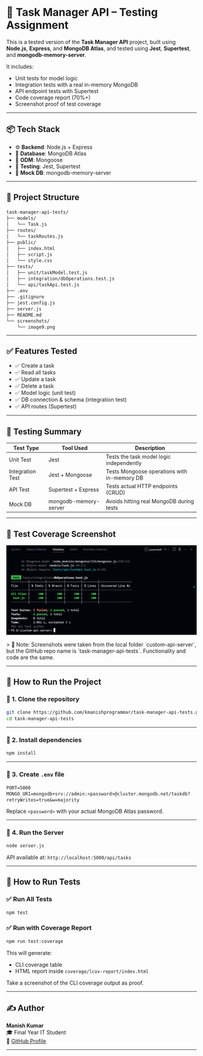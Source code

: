 # 🚀 Task Manager API – Testing Assignment

This is a tested version of the **Task Manager API** project, built using **Node.js**, **Express**, and **MongoDB Atlas**, and tested using **Jest**, **Supertest**, and **mongodb-memory-server**.

It includes:
- Unit tests for model logic
- Integration tests with a real in-memory MongoDB
- API endpoint tests with Supertest
- Code coverage report (70%+)
- Screenshot proof of test coverage

---

## 📦 Tech Stack

- ⚙️ **Backend**: Node.js + Express
- 🌱 **Database**: MongoDB Atlas
- 🧠 **ODM**: Mongoose
- 🧪 **Testing**: Jest, Supertest
- 🧰 **Mock DB**: mongodb-memory-server

---

## 📁 Project Structure

```
task-manager-api-tests/
├── models/
│   └── Task.js
├── routes/
│   └── taskRoutes.js
├── public/
│   ├── index.html
│   ├── script.js
│   └── style.css
├── tests/
│   ├── unit/taskModel.test.js
│   ├── integration/dbOperations.test.js
│   └── api/taskApi.test.js
├── .env
├── .gitignore
├── jest.config.js
├── server.js
├── README.md
└── screenshots/
    └── image9.png
```

---

## ✅ Features Tested

- ✅ Create a task
- ✅ Read all tasks
- ✅ Update a task
- ✅ Delete a task
- ✅ Model logic (unit test)
- ✅ DB connection & schema (integration test)
- ✅ API routes (Supertest)

---

## 🧪 Testing Summary

| Test Type        | Tool Used            | Description                                      |
|------------------|----------------------|--------------------------------------------------|
| Unit Test        | Jest                 | Tests the task model logic independently         |
| Integration Test | Jest + Mongoose      | Tests Mongoose operations with in-memory DB      |
| API Test         | Supertest + Express  | Tests actual HTTP endpoints (CRUD)               |
| Mock DB          | mongodb-memory-server| Avoids hitting real MongoDB during tests         |

---

## 📸 Test Coverage Screenshot

<p align="center">
  <img src="screenshots\image9.png" width="600" />
</p>
> 📁 Note: Screenshots were taken from the local folder `custom-api-server`, but the GitHub repo name is `task-manager-api-tests`. Functionality and code are the same.

---

## 📂 How to Run the Project

### 🔹 1. Clone the repository

```bash
git clone https://github.com/kmanishprogrammar/task-manager-api-tests.git
cd task-manager-api-tests
```

---

### 🔹 2. Install dependencies

```bash
npm install
```

---

### 🔹 3. Create `.env` file

```env
PORT=5000
MONGO_URI=mongodb+srv://admin:<password>@cluster.mongodb.net/taskdb?retryWrites=true&w=majority
```

Replace `<password>` with your actual MongoDB Atlas password.

---

### 🔹 4. Run the Server

```bash
node server.js
```

API available at: `http://localhost:5000/api/tasks`

---

## 🧪 How to Run Tests

### ✅ Run All Tests

```bash
npm test
```

### ✅ Run with Coverage Report

```bash
npm run test:coverage
```

This will generate:
- CLI coverage table
- HTML report inside `coverage/lcov-report/index.html`

Take a screenshot of the CLI coverage output as proof.

---

## ✍️ Author

**Manish Kumar**  
🎓 Final Year IT Student  
📮 [GitHub Profile](https://github.com/kmanishprogrammar)

---

